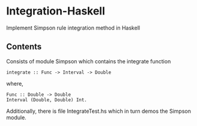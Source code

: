 # Integration-Haskell
Implement Simpson rule integration method in Haskell

## Contents
Consists of module Simpson which contains the integrate function

    integrate :: Func -> Interval -> Double

where,

    Func :: Double -> Double
    Interval (Double, Double) Int.

Additionally, there is file IntegrateTest.hs which in turn demos the Simpson module.
